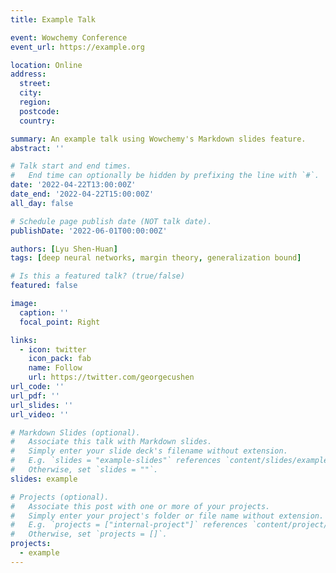 ```yaml
---
title: Example Talk

event: Wowchemy Conference
event_url: https://example.org

location: Online
address:
  street: 
  city: 
  region: 
  postcode: 
  country: 

summary: An example talk using Wowchemy's Markdown slides feature.
abstract: ''

# Talk start and end times.
#   End time can optionally be hidden by prefixing the line with `#`.
date: '2022-04-22T13:00:00Z'
date_end: '2022-04-22T15:00:00Z'
all_day: false

# Schedule page publish date (NOT talk date).
publishDate: '2022-06-01T00:00:00Z'

authors: [Lyu Shen-Huan]
tags: [deep neural networks, margin theory, generalization bound]

# Is this a featured talk? (true/false)
featured: false

image:
  caption: ''
  focal_point: Right

links:
  - icon: twitter
    icon_pack: fab
    name: Follow
    url: https://twitter.com/georgecushen
url_code: ''
url_pdf: ''
url_slides: ''
url_video: ''

# Markdown Slides (optional).
#   Associate this talk with Markdown slides.
#   Simply enter your slide deck's filename without extension.
#   E.g. `slides = "example-slides"` references `content/slides/example-slides.md`.
#   Otherwise, set `slides = ""`.
slides: example

# Projects (optional).
#   Associate this post with one or more of your projects.
#   Simply enter your project's folder or file name without extension.
#   E.g. `projects = ["internal-project"]` references `content/project/deep-learning/index.md`.
#   Otherwise, set `projects = []`.
projects:
  - example
---
```


<!-- {{% callout note %}}
Click on the **Slides** button above to view the built-in slides feature.
{{% /callout %}}

Slides can be added in a few ways:

- **Create** slides using Wowchemy's [_Slides_](https://wowchemy.com/docs/managing-content/#create-slides) feature and link using `slides` parameter in the front matter of the talk file
- **Upload** an existing slide deck to `static/` and link using `url_slides` parameter in the front matter of the talk file
- **Embed** your slides (e.g. Google Slides) or presentation video on this page using [shortcodes](https://wowchemy.com/docs/writing-markdown-latex/).

Further event details, including [page elements](https://wowchemy.com/docs/writing-markdown-latex/) such as image galleries, can be added to the body of this page. -->
